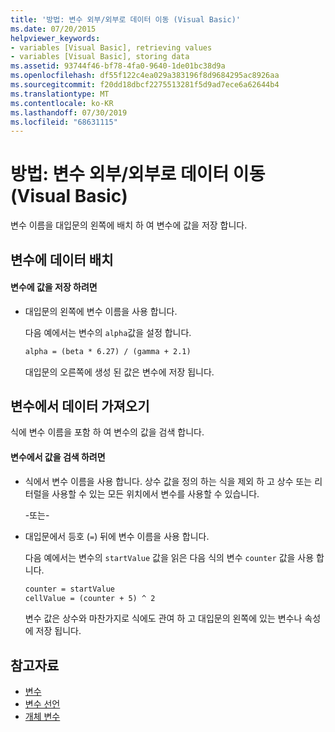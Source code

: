 ```yaml
---
title: '방법: 변수 외부/외부로 데이터 이동 (Visual Basic)'
ms.date: 07/20/2015
helpviewer_keywords:
- variables [Visual Basic], retrieving values
- variables [Visual Basic], storing data
ms.assetid: 93744f46-bf78-4fa0-9640-1de01bc38d9a
ms.openlocfilehash: df55f122c4ea029a383196f8d9684295ac8926aa
ms.sourcegitcommit: f20dd18dbcf2275513281f5d9ad7ece6a62644b4
ms.translationtype: MT
ms.contentlocale: ko-KR
ms.lasthandoff: 07/30/2019
ms.locfileid: "68631115"
---
```

# <a name="how-to-move-data-into-and-out-of-a-variable-visual-basic"></a>방법: 변수 외부/외부로 데이터 이동 (Visual Basic)

변수 이름을 대입문의 왼쪽에 배치 하 여 변수에 값을 저장 합니다.

## <a name="putting-data-in-a-variable"></a>변수에 데이터 배치

#### <a name="to-store-a-value-in-a-variable"></a>변수에 값을 저장 하려면

- 대입문의 왼쪽에 변수 이름을 사용 합니다.

    다음 예에서는 변수의 `alpha`값을 설정 합니다.

    ```vb
    alpha = (beta * 6.27) / (gamma + 2.1)
    ```

    대입문의 오른쪽에 생성 된 값은 변수에 저장 됩니다.

## <a name="getting-data-from-a-variable"></a>변수에서 데이터 가져오기

식에 변수 이름을 포함 하 여 변수의 값을 검색 합니다.

#### <a name="to-retrieve-a-value-from-a-variable"></a>변수에서 값을 검색 하려면

- 식에서 변수 이름을 사용 합니다. 상수 값을 정의 하는 식을 제외 하 고 상수 또는 리터럴을 사용할 수 있는 모든 위치에서 변수를 사용할 수 있습니다.

  \-또는-

- 대입문에서 등호 (`=`) 뒤에 변수 이름을 사용 합니다.

  다음 예에서는 변수의 `startValue` 값을 읽은 다음 식의 변수 `counter` 값을 사용 합니다.

  ```vb
  counter = startValue
  cellValue = (counter + 5) ^ 2
  ```

  변수 값은 상수와 마찬가지로 식에도 관여 하 고 대입문의 왼쪽에 있는 변수나 속성에 저장 됩니다.

## <a name="see-also"></a>참고자료

- [변수](../../../../visual-basic/programming-guide/language-features/variables/index.md)
- [변수 선언](../../../../visual-basic/programming-guide/language-features/variables/variable-declaration.md)
- [개체 변수](../../../../visual-basic/programming-guide/language-features/variables/object-variables.md)
